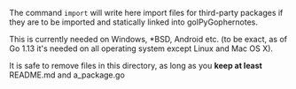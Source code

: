 The command `import` will write here import files for third-party
packages if they are to be imported and statically linked into goIPyGophernotes.

This is currently needed on Windows, *BSD, Android etc. (to be exact,
as of Go 1.13 it's needed on all operating system except Linux and Mac OS X).

It is safe to remove files in this directory,
as long as you **keep at least** README.md and a_package.go
